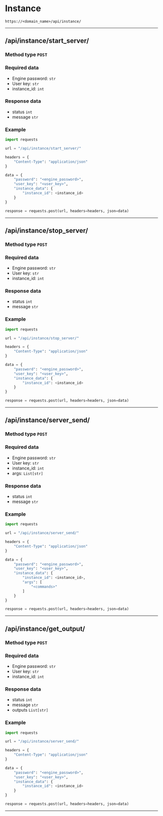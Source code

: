 # Instance 
`https://<domain_name>/api/instance/`

---
## /api/instance/start_server/
### Method type `POST`
### Required data
* Engine password: `str`
* User key: `str`
* instance_id: `int`
### Response data
* status `int`
* message `str`
### Example
```py
import requests

url = "/api/instance/start_server/"

headers = {
    "Content-Type": "application/json"
}

data = {
    "password": "<engine_password>",
    "user_key": "<user_key>",
    "instance_data": {
        "instance_id": <instance_id>
    }
}

response = requests.post(url, headers=headers, json=data)
```
---

## /api/instance/stop_server/
### Method type `POST`
### Required data
* Engine password: `str`
* User key: `str`
* instance_id: `int`
### Response data
* status `int`
* message `str`
### Example
```py
import requests

url = "/api/instance/stop_server/"

headers = {
    "Content-Type": "application/json"
}

data = {
    "password": "<engine_password>",
    "user_key": "<user_key>",
    "instance_data": {
        "instance_id": <instance_id>
    }
}

response = requests.post(url, headers=headers, json=data)
```
---

## /api/instance/server_send/
### Method type `POST`
### Required data
* Engine password: `str`
* User key: `str`
* instance_id: `int`
* args: `List[str]`
### Response data
* status `int`
* message `str`
### Example
```py
import requests

url = "/api/instance/server_send/"

headers = {
    "Content-Type": "application/json"
}

data = {
    "password": "<engine_password>",
    "user_key": "<user_key>",
    "instance_data": {
        "instance_id": <instance_id>,
        "args": [
            "<commands>"
        ]
    }
}

response = requests.post(url, headers=headers, json=data)
```
---

## /api/instance/get_output/
### Method type `POST`
### Required data
* Engine password: `str`
* User key: `str`
* instance_id: `int`
### Response data
* status `int`
* message `str`
* outputs `List[str]`
### Example
```py
import requests

url = "/api/instance/server_send/"

headers = {
    "Content-Type": "application/json"
}

data = {
    "password": "<engine_password>",
    "user_key": "<user_key>",
    "instance_data": {
        "instance_id": <instance_id>
    }
}

response = requests.post(url, headers=headers, json=data)
```
---
